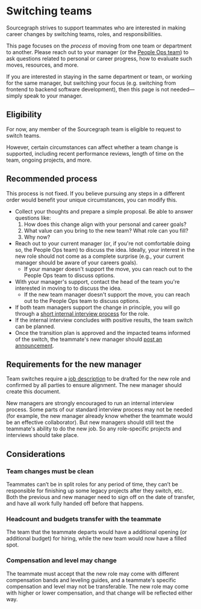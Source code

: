# Switching teams

Sourcegraph strives to support teammates who are interested in making career changes by switching teams, roles, and responsibilities.

This page focuses on the _process_ of moving from one team or department to another. Please reach out to your manager (or the [People Ops team](index.md)) to ask questions related to personal or career progress, how to evaluate such moves, resources, and more.

If you are interested in staying in the same department or team, or working for the same manager, but switching your focus (e.g. switching from frontend to backend software development), then this page is not needed—simply speak to your manager.

## Eligibility

For now, any member of the Sourcegraph team is eligible to request to switch teams.

However, certain circumstances can affect whether a team change is supported, including recent performance reviews, length of time on the team, ongoing projects, and more.

## Recommended process

This process is not fixed. If you believe pursuing any steps in a different order would benefit your unique circumstances, you can modify this.

- Collect your thoughts and prepare a simple proposal. Be able to answer questions like:
  1. How does this change align with your personal and career goals?
  1. What value can you bring to the new team? What role can you fill?
  1. Why now?
- Reach out to your current manager (or, if you're not comfortable doing so, the People Ops team) to discuss the idea. Ideally, your interest in the new role should not come as a complete surprise (e.g., your current manager should be aware of your careers goals).
  - If your manager doesn't support the move, you can reach out to the People Ops team to discuss options.
- With your manager's support, contact the head of the team you're interested in moving to to discuss the idea.
  - If the new team manager doesn't support the move, you can reach out to the People Ops team to discuss options.
- If both team managers support the change in principle, you will go through a [short internal interview process](#requirements-for-the-new-manager) for the role.
- If the internal interview concludes with positive results, the team switch can be planned.
- Once the transition plan is approved and the impacted teams informed of the switch, the teammate's new manager should [post an announcement](../communication/announcements.md).

## Requirements for the new manager

Team switches require a [job description](hiring/job_description_guidelines.md) to be drafted for the new role and confirmed by all parties to ensure alignment. The new manager should create this document.

New managers are strongly encouraged to run an internal interview process. Some parts of our standard interview process may not be needed (for example, the new manager already know whether the teammate would be an effective collaborator). But new managers should still test the teammate's ability to do the new job. So any role-specific projects and interviews should take place.

## Considerations

### Team changes must be clean

Teammates can’t be in split roles for any period of time, they can’t be responsible for finishing up some legacy projects after they switch, etc. Both the previous and new manager need to sign off on the date of transfer, and have all work fully handed off before that happens.

### Headcount and budgets transfer with the teammate

The team that the teammate departs would have a additional opening (or additional budget) for hiring, while the new team would now have a filled spot.

### Compensation and level may change

The teammate must accept that the new role may come with different compensation bands and leveling guides, and a teammate's specific compensation and level may not be transferable. The new role may come with higher or lower compensation, and that change will be reflected either way.
